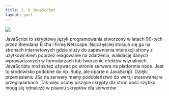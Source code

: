 ```yaml
---
title: 1. O JavaScript
layout: post
---
```



![](/poznan/assets/240px-Unofficial_JavaScript_logo_2.svg.png)

JavaScript to skryptowy język programowania stworzony w latach 90-tych przez Brendana Eicha i firmę Netscape. Najczęściej stosuje się go na stronach internetowych gdzie służy do zapewnienia interakcji strony z użytkownikiem poprzez reagowanie na zdarzenia, walidację danych wprowadzanych w formularzach lub tworzenie efektów wizualnych. JavaScriptu można też używać po stronie serwera na platformie node. Jest to środowisko podobne do np. Ruby, ale oparte o JavaScript. Dzięki przeniesieniu JSa na serwery mamy podobieństwo do wersji stosowanej w przeglądarkach. Tak więc osoby piszące skrypty dla stron dość szybko mogą się odnaleźć w pisaniu skryptów dla serwerów.

